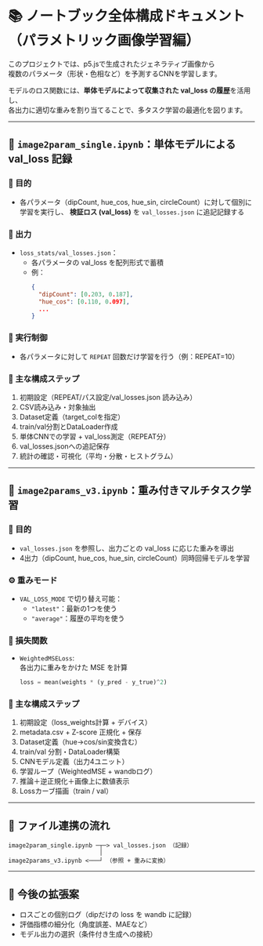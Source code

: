 # 📚 ノートブック全体構成ドキュメント（パラメトリック画像学習編）

このプロジェクトでは、p5.jsで生成されたジェネラティブ画像から  
複数のパラメータ（形状・色相など）を予測するCNNを学習します。

モデルのロス関数には、**単体モデルによって収集された val_loss の履歴**を活用し、  
各出力に適切な重みを割り当てることで、多タスク学習の最適化を図ります。

---

## 🎯 `image2param_single.ipynb`：単体モデルによる val_loss 記録

### 📌 目的
- 各パラメータ（dipCount, hue_cos, hue_sin, circleCount）に対して個別に学習を実行し、
  **検証ロス (val_loss)** を `val_losses.json` に追記記録する

### 📁 出力
- `loss_stats/val_losses.json`：
  - 各パラメータの val_loss を配列形式で蓄積
  - 例：
    ```json
    {
      "dipCount": [0.203, 0.187],
      "hue_cos": [0.110, 0.097],
      ...
    }
    ```

### 🔁 実行制御
- 各パラメータに対して `REPEAT` 回数だけ学習を行う（例：REPEAT=10）

### 🧩 主な構成ステップ
1. 初期設定（REPEAT/パス設定/val_losses.json 読み込み）
2. CSV読み込み・対象抽出
3. Dataset定義（target_colを指定）
4. train/val分割とDataLoader作成
5. 単体CNNでの学習 + val_loss測定（REPEAT分）
6. val_losses.jsonへの追記保存
7. 統計の確認・可視化（平均・分散・ヒストグラム）

---

## 🧠 `image2params_v3.ipynb`：重み付きマルチタスク学習

### 📌 目的
- `val_losses.json` を参照し、出力ごとの val_loss に応じた重みを導出
- 4出力（dipCount, hue_cos, hue_sin, circleCount）同時回帰モデルを学習

### ⚙️ 重みモード
- `VAL_LOSS_MODE` で切り替え可能：
  - `"latest"`：最新の1つを使う
  - `"average"`：履歴の平均を使う

### 🎯 損失関数
- `WeightedMSELoss`:  
  各出力に重みをかけた MSE を計算
  ```python
  loss = mean(weights * (y_pred - y_true)^2)
  ```

### 🧩 主な構成ステップ
1. 初期設定（loss_weights計算 + デバイス）
2. metadata.csv + Z-score 正規化 + 保存
3. Dataset定義（hue→cos/sin変換含む）
4. train/val 分割・DataLoader構築
5. CNNモデル定義（出力4ユニット）
6. 学習ループ（WeightedMSE + wandbログ）
7. 推論＋逆正規化＋画像上に数値表示
8. Lossカーブ描画（train / val）

---

## 🔄 ファイル連携の流れ

```
image2param_single.ipynb ─┬─> val_losses.json （記録）
                          │
image2params_v3.ipynb <───┘ （参照 + 重みに変換）
```

---

## 🔧 今後の拡張案

- ロスごとの個別ログ（dipだけの loss を wandb に記録）
- 評価指標の細分化（角度誤差、MAEなど）
- モデル出力の選択（条件付き生成への接続）